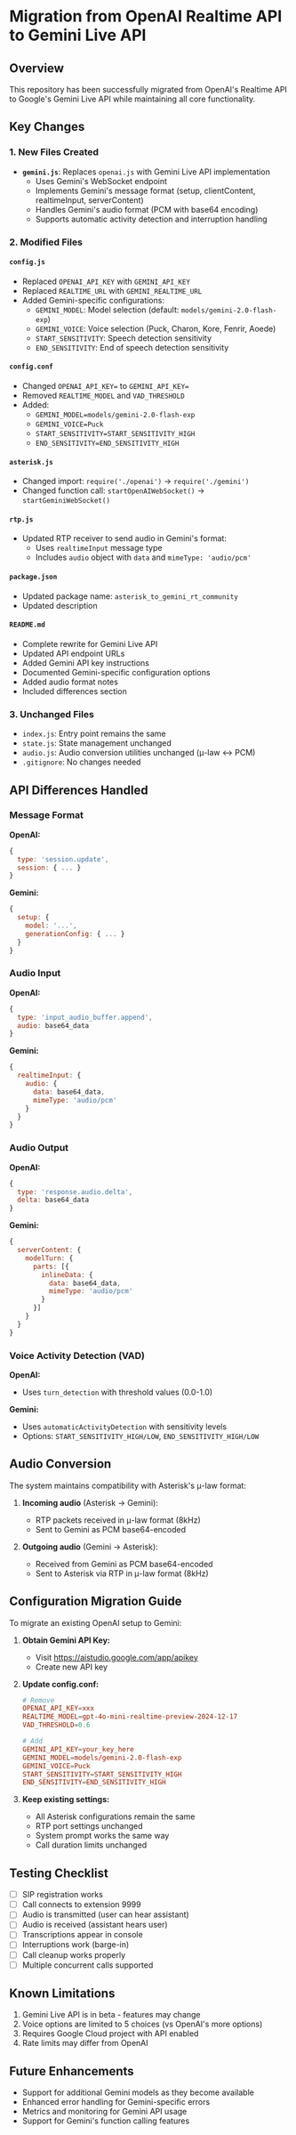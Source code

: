# Migration from OpenAI Realtime API to Gemini Live API

## Overview
This repository has been successfully migrated from OpenAI's Realtime API to Google's Gemini Live API while maintaining all core functionality.

## Key Changes

### 1. New Files Created
- **`gemini.js`**: Replaces `openai.js` with Gemini Live API implementation
  - Uses Gemini's WebSocket endpoint
  - Implements Gemini's message format (setup, clientContent, realtimeInput, serverContent)
  - Handles Gemini's audio format (PCM with base64 encoding)
  - Supports automatic activity detection and interruption handling

### 2. Modified Files

#### `config.js`
- Replaced `OPENAI_API_KEY` with `GEMINI_API_KEY`
- Replaced `REALTIME_URL` with `GEMINI_REALTIME_URL`
- Added Gemini-specific configurations:
  - `GEMINI_MODEL`: Model selection (default: `models/gemini-2.0-flash-exp`)
  - `GEMINI_VOICE`: Voice selection (Puck, Charon, Kore, Fenrir, Aoede)
  - `START_SENSITIVITY`: Speech detection sensitivity
  - `END_SENSITIVITY`: End of speech detection sensitivity

#### `config.conf`
- Changed `OPENAI_API_KEY=` to `GEMINI_API_KEY=`
- Removed `REALTIME_MODEL` and `VAD_THRESHOLD`
- Added:
  - `GEMINI_MODEL=models/gemini-2.0-flash-exp`
  - `GEMINI_VOICE=Puck`
  - `START_SENSITIVITY=START_SENSITIVITY_HIGH`
  - `END_SENSITIVITY=END_SENSITIVITY_HIGH`

#### `asterisk.js`
- Changed import: `require('./openai')` → `require('./gemini')`
- Changed function call: `startOpenAIWebSocket()` → `startGeminiWebSocket()`

#### `rtp.js`
- Updated RTP receiver to send audio in Gemini's format:
  - Uses `realtimeInput` message type
  - Includes `audio` object with `data` and `mimeType: 'audio/pcm'`

#### `package.json`
- Updated package name: `asterisk_to_gemini_rt_community`
- Updated description

#### `README.md`
- Complete rewrite for Gemini Live API
- Updated API endpoint URLs
- Added Gemini API key instructions
- Documented Gemini-specific configuration options
- Added audio format notes
- Included differences section

### 3. Unchanged Files
- `index.js`: Entry point remains the same
- `state.js`: State management unchanged
- `audio.js`: Audio conversion utilities unchanged (μ-law ↔ PCM)
- `.gitignore`: No changes needed

## API Differences Handled

### Message Format
**OpenAI:**
```javascript
{
  type: 'session.update',
  session: { ... }
}
```

**Gemini:**
```javascript
{
  setup: {
    model: '...',
    generationConfig: { ... }
  }
}
```

### Audio Input
**OpenAI:**
```javascript
{
  type: 'input_audio_buffer.append',
  audio: base64_data
}
```

**Gemini:**
```javascript
{
  realtimeInput: {
    audio: {
      data: base64_data,
      mimeType: 'audio/pcm'
    }
  }
}
```

### Audio Output
**OpenAI:**
```javascript
{
  type: 'response.audio.delta',
  delta: base64_data
}
```

**Gemini:**
```javascript
{
  serverContent: {
    modelTurn: {
      parts: [{
        inlineData: {
          data: base64_data,
          mimeType: 'audio/pcm'
        }
      }]
    }
  }
}
```

### Voice Activity Detection (VAD)
**OpenAI:**
- Uses `turn_detection` with threshold values (0.0-1.0)

**Gemini:**
- Uses `automaticActivityDetection` with sensitivity levels
- Options: `START_SENSITIVITY_HIGH/LOW`, `END_SENSITIVITY_HIGH/LOW`

## Audio Conversion
The system maintains compatibility with Asterisk's μ-law format:
1. **Incoming audio** (Asterisk → Gemini):
   - RTP packets received in μ-law format (8kHz)
   - Sent to Gemini as PCM base64-encoded

2. **Outgoing audio** (Gemini → Asterisk):
   - Received from Gemini as PCM base64-encoded
   - Sent to Asterisk via RTP in μ-law format (8kHz)

## Configuration Migration Guide

To migrate an existing OpenAI setup to Gemini:

1. **Obtain Gemini API Key:**
   - Visit https://aistudio.google.com/app/apikey
   - Create new API key

2. **Update config.conf:**
   ```conf
   # Remove
   OPENAI_API_KEY=xxx
   REALTIME_MODEL=gpt-4o-mini-realtime-preview-2024-12-17
   VAD_THRESHOLD=0.6
   
   # Add
   GEMINI_API_KEY=your_key_here
   GEMINI_MODEL=models/gemini-2.0-flash-exp
   GEMINI_VOICE=Puck
   START_SENSITIVITY=START_SENSITIVITY_HIGH
   END_SENSITIVITY=END_SENSITIVITY_HIGH
   ```

3. **Keep existing settings:**
   - All Asterisk configurations remain the same
   - RTP port settings unchanged
   - System prompt works the same way
   - Call duration limits unchanged

## Testing Checklist
- [ ] SIP registration works
- [ ] Call connects to extension 9999
- [ ] Audio is transmitted (user can hear assistant)
- [ ] Audio is received (assistant hears user)
- [ ] Transcriptions appear in console
- [ ] Interruptions work (barge-in)
- [ ] Call cleanup works properly
- [ ] Multiple concurrent calls supported

## Known Limitations
1. Gemini Live API is in beta - features may change
2. Voice options are limited to 5 choices (vs OpenAI's more options)
3. Requires Google Cloud project with API enabled
4. Rate limits may differ from OpenAI

## Future Enhancements
- Support for additional Gemini models as they become available
- Enhanced error handling for Gemini-specific errors
- Metrics and monitoring for Gemini API usage
- Support for Gemini's function calling features
